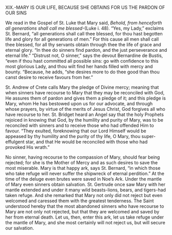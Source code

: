 
XIX.-MARY IS OUR LIFE, BECAUSE SHE OBTAINS FOR US THE PARDON OF OUR SINS

We read in the Gospel of St. Luke that Mary said, _Behold, from henceforth all generations shall call me blessed_-(Luke i. 48). “Yes, my Lady,” exclaims St. Bernard, “all generations shall call thee blessed, for thou hast begotten life and glory for all generations of men.” For this cause all men shall call thee blessed, for all thy servants obtain through thee the life of grace and eternal glory. “In thee do sinners find pardon, and the just perseverance and eternal life.” “Distrust not, O sinner,” says the devout Bernardine de Bustis, “even if thou hast committed all possible sins: go with confidence to this most glorious Lady, and thou wilt find her hands filled with mercy and bounty. “Because, he adds, “she desires more to do thee good than thou canst desire to receive favours from her.”

St. Andrew of Crete calls Mary the pledge of Divine mercy; meaning that when sinners have recourse to Mary that they may be reconciled with God, He assures them of pardon and gives them a pledge of it; and this pledge is Mary, whom He has bestowed upon us for our advocate, and through whose prayers, by virtue of the merits of Jesus Christ, God forgives all who have recourse to her. St. Bridget heard an Angel say that the holy Prophets rejoiced in knowing that God, by the humility and purity of Mary, was to be reconciled with sinners and to receive those who had offended Him to favour. “They exulted, foreknowing that our Lord Himself would be appeased by thy humility and the purity of thy life, O Mary, thou super-effulgent star, and that He would be reconciled with those who had provoked His wrath.”

No sinner, having recourse to the compassion of Mary, should fear being rejected; for she is the Mother of Mercy and as such desires to save the most miserable. Mary is that happy ark, says St. Bernard, “in which those who take refuge will never suffer the shipwreck of eternal perdition.” At the time of the deluge even brutes were saved in Noe’s Ark. Under the mantle of Mary even sinners obtain salvation. St. Gertrude once saw Mary with her mantle extended and under it many wild beasts-lions, bears, and tigers-had taken refuge. And she remarked that Mary not only did not reject but even welcomed and caressed them with the greatest tenderness. The Saint understood hereby that the most abandoned sinners who have recourse to Mary are not only not rejected, but that they are welcomed and saved by her from eternal death. Let us, then, enter this ark, let us take refuge under the mantle of Mary, and she most certainly will not reject us, but will secure our salvation.

